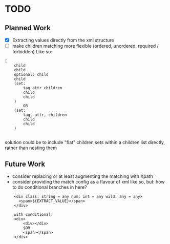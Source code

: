 # TODO

## Planned Work
- [x] Extracting values directly from the xml structure 
- [ ] make children matching more flexible (ordered, unordered, required / forbidden)
Like so:
```
[ 
    child
    child
    optional: child
    child
    (set:
        tag attr children
        child
        child
    ) 
        OR 
    (set:
        tag, attr, children
        child 
        child
    )
    
```
solution could be to include "flat" children sets within a children list directly, rather than nesting them


## Future Work
- consider replacing or at least augmenting the matching with Xpath
- consider providing the match config as a flavour of xml like so, but: how to do conditional branches in here?

```
    <div class: string = any num: int = any wild: any = any>
      <span>${EXTRACT_VALUE}</span>
    </div>
    
    with conditional:
    <div> 
        <div></div> 
        $OR
        <span></span>
    </div>
```

